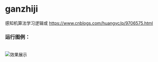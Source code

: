 # ganzhiji
感知机算法学习逻辑或
https://www.cnblogs.com/huangyc/p/9706575.html


### 运行图例：<br><br>

![效果展示](https://i.postimg.cc/253qGVWp/123.png)
<br><br>
